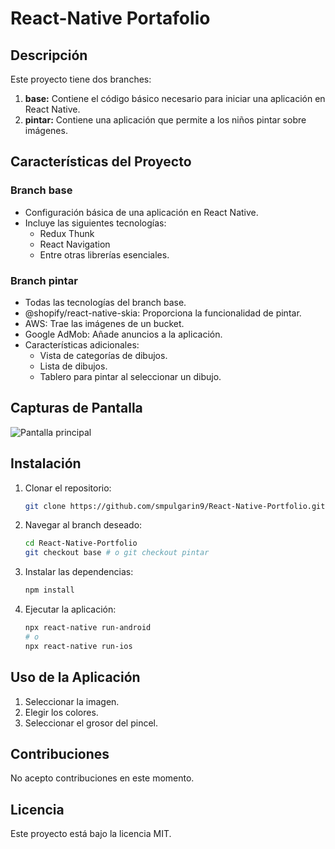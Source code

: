 # React-Native Portafolio

## Descripción
Este proyecto tiene dos branches:
1. **base:** Contiene el código básico necesario para iniciar una aplicación en React Native.
2. **pintar:** Contiene una aplicación que permite a los niños pintar sobre imágenes.

## Características del Proyecto

### Branch base
- Configuración básica de una aplicación en React Native.
- Incluye las siguientes tecnologías:
  - Redux Thunk
  - React Navigation
  - Entre otras librerías esenciales.

### Branch pintar
- Todas las tecnologías del branch base.
- @shopify/react-native-skia: Proporciona la funcionalidad de pintar.
- AWS: Trae las imágenes de un bucket.
- Google AdMob: Añade anuncios a la aplicación.
- Características adicionales:
  - Vista de categorías de dibujos.
  - Lista de dibujos.
  - Tablero para pintar al seleccionar un dibujo.

## Capturas de Pantalla
![Pantalla principal](https://media.giphy.com/media/v1.Y2lkPTc5MGI3NjExOG1kNGN1ZmR6dXFnaDZyd3k0enFneXpoendoaXBxcWZtbXVxcGJrNiZlcD12MV9pbnRlcm5hbF9naWZfYnlfaWQmY3Q9Zw/Jso33LkLyCLd4Bxhey/giphy.gif)

## Instalación
1. Clonar el repositorio:
    ```bash
    git clone https://github.com/smpulgarin9/React-Native-Portfolio.git
    ```
2. Navegar al branch deseado:
    ```bash
    cd React-Native-Portfolio
    git checkout base # o git checkout pintar
    ```
3. Instalar las dependencias:
    ```bash
    npm install
    ```
4. Ejecutar la aplicación:
    ```bash
    npx react-native run-android
    # o
    npx react-native run-ios
    ```

## Uso de la Aplicación
1. Seleccionar la imagen.
2. Elegir los colores.
3. Seleccionar el grosor del pincel.

## Contribuciones
No acepto contribuciones en este momento.

## Licencia
Este proyecto está bajo la licencia MIT.
